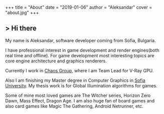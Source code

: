 +++
title = "About"
date = "2019-01-06"
author = "Aleksandar"
cover = "about.jpg"
+++

<h2>> Hi there<span class="logo__cursor" style="width: 3px; height: 1.625rem;"></span></h2>

My name is Aleksandar, software developer coming from Sofia, Bulgaria.

I have professional interest in game development and render engines(both real time and offline). For game development
most interesting topics are core engine architecture and graphics renderers.

Currently I work in [Chaos Group](https://chaosgroup.com), where I am Team Lead for V-Ray GPU.

Also I am finishing my Master degree in Computer Graphics in [Sofia University](https://www.fmi.uni-sofia.bg/en). My thesis work
is for Global Illumination algorithms for games.

Some of mine most loved games are The Witcher series, Horizon Zero Dawn, Mass Effect, Dragon Age. I am also huge fan of board games and also card games like Magic The Gathering, Android Netrunner, etc. 